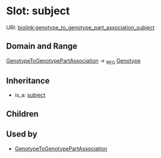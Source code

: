 # Slot: subject




URI: [biolink:genotype_to_genotype_part_association_subject](https://w3id.org/biolink/vocab/genotype_to_genotype_part_association_subject)
## Domain and Range

[GenotypeToGenotypePartAssociation](GenotypeToGenotypePartAssociation.md) ->  <sub>REQ</sub> [Genotype](Genotype.md)
## Inheritance

 *  is_a: [subject](subject.md)
## Children

## Used by

 * [GenotypeToGenotypePartAssociation](GenotypeToGenotypePartAssociation.md)
